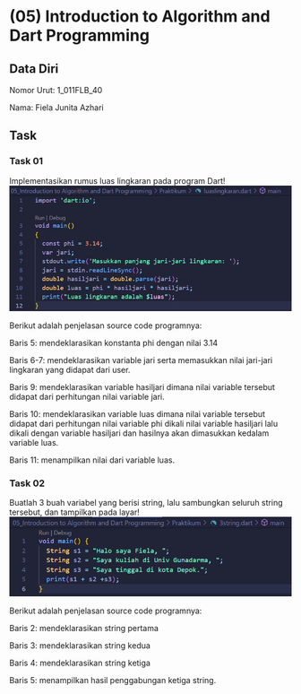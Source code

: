 # (05) Introduction to Algorithm and Dart Programming
## Data Diri
Nomor Urut: 1_011FLB_40

Nama: Fiela Junita Azhari

## Task
### Task 01
Implementasikan rumus luas lingkaran pada program Dart!
![program](../Screenshots/luaslingkaran.png)

Berikut adalah penjelasan source code programnya:

Baris 5: mendeklarasikan konstanta phi dengan nilai 3.14

Baris 6-7: mendeklarasikan variable jari serta memasukkan nilai jari-jari lingkaran yang didapat dari user.

Baris 9: mendeklarasikan variable hasiljari dimana nilai variable tersebut didapat dari perhitungan nilai variable jari.

Baris 10: mendeklarasikan variable luas dimana nilai variable tersebut didapat dari perhitungan nilai variable phi dikali nilai variable hasiljari lalu dikali dengan variable hasiljari dan hasilnya akan dimasukkan kedalam variable luas.

Baris 11: menampilkan nilai dari variable luas.


### Task 02
Buatlah 3 buah variabel yang berisi string, lalu sambungkan seluruh string tersebut, dan tampilkan pada layar!
![program](../Screenshots/3string.png)

Berikut adalah penjelasan source code programnya:

Baris 2: mendeklarasikan string pertama

Baris 3: mendeklarasikan string kedua

Baris 4: mendeklarasikan string ketiga

Baris 5: menampilkan hasil penggabungan ketiga string.